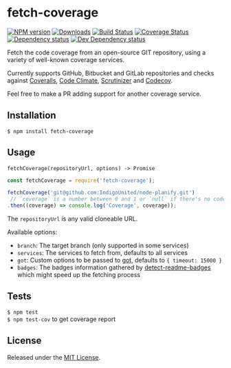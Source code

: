 # fetch-coverage

[![NPM version][npm-image]][npm-url] [![Downloads][downloads-image]][npm-url] [![Build Status][travis-image]][travis-url] [![Coverage Status][coveralls-image]][coveralls-url] [![Dependency status][david-dm-image]][david-dm-url] [![Dev Dependency status][david-dm-dev-image]][david-dm-dev-url]

[npm-url]:https://npmjs.org/package/fetch-coverage
[downloads-image]:http://img.shields.io/npm/dm/fetch-coverage.svg
[npm-image]:http://img.shields.io/npm/v/fetch-coverage.svg
[travis-url]:https://travis-ci.org/IndigoUnited/node-fetch-coverage
[travis-image]:http://img.shields.io/travis/IndigoUnited/node-fetch-coverage/master.svg
[coveralls-url]:https://coveralls.io/r/IndigoUnited/node-fetch-coverage
[coveralls-image]:https://img.shields.io/coveralls/IndigoUnited/node-fetch-coverage/master.svg
[david-dm-url]:https://david-dm.org/IndigoUnited/node-fetch-coverage
[david-dm-image]:https://img.shields.io/david/IndigoUnited/node-fetch-coverage.svg
[david-dm-dev-url]:https://david-dm.org/IndigoUnited/node-fetch-coverage#info=devDependencies
[david-dm-dev-image]:https://img.shields.io/david/dev/IndigoUnited/node-fetch-coverage.svg

Fetch the code coverage from an open-source GIT repository, using a variety of well-known coverage services.

Currently supports GitHub, Bitbucket and GitLab repositories and checks against [Coveralls](https://coveralls.io/), [Code Climate](https://codeclimate.com/), [Scrutinizer](https://scrutinizer-ci.com/) and [Codecov](https://codecov.io/).

Feel free to make a PR adding support for another coverage service.


## Installation

`$ npm install fetch-coverage`


## Usage

`fetchCoverage(repositoryUrl, options) -> Promise`

```js
const fetchCoverage = require('fetch-coverage');

fetchCoverage('git@github.com:IndigoUnited/node-planify.git')
 // `coverage` is a number between 0 and 1 or `null` if there's no code coverage
.then((coverage) => console.log('Coverage', coverage));
```

The `repositoryUrl` is any valid cloneable URL.

Available options:

- `branch`: The target branch (only supported in some services)
- `services`: The services to fetch from, defaults to all services
- `got`: Custom options to be passed to [got](https://github.com/sindresorhus/got), defaults to `{ timeout: 15000 }`
- `badges`: The badges information gathered by [detect-readme-badges](https://github.com/IndigoUnited/node-detect-readme-badges) which might speed up the  fetching process


## Tests

`$ npm test`   
`$ npm test-cov` to get coverage report


## License

Released under the [MIT License](http://www.opensource.org/licenses/mit-license.php).
